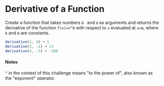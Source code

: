 # Derivative of a Function

Create a function that takes numbers `b ` and `m` as arguments and returns the derivative of the function `f(x)=x^b` with respect to `x` evaluated at `x=m`, where `b` and `m` are constants.

```js
derivative(1, 4) ➞ 1
derivative(3, -2) ➞ 12
derivative(4, -3) ➞ -108
```

#### Notes
`^` in the context of this challenge means "to the power of", also known as the "exponent" operator.